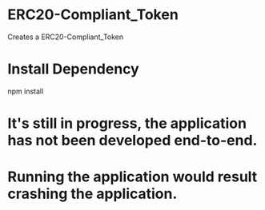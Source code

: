 # ERC20-Compliant_Token
Creates a ERC20-Compliant_Token

# Install Dependency
npm install

# It's still in progress, the application has not been developed end-to-end.
# Running the application would result crashing the application.
